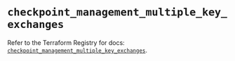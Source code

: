 # `checkpoint_management_multiple_key_exchanges`

Refer to the Terraform Registry for docs: [`checkpoint_management_multiple_key_exchanges`](https://registry.terraform.io/providers/checkpointsw/checkpoint/2.11.0/docs/resources/management_multiple_key_exchanges).
